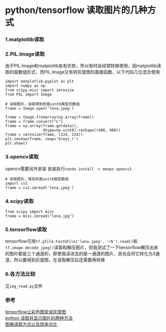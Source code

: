 # python/tensorflow 读取图片的几种方式

### 1.matplotlib读取

### 2.PIL.Image读取

由于PIL.Image和matplotlib各有优势，所以有时会经常转换使用，因matplotlib读取的是数组形式，而PIL.Image又有转灰度图的直接函数，以下代码几位混合使用


```
import matplotlib.pyplot as plt 
import numpy as np
from scipy.misc import imresize
from PIL import Image

# 读取图片，读取得到的是uint8类型的数组
frame = Image.open('lena.jpeg')

frame = Image.fromarray(np.array(frame))
frame = frame.convert("L")
frame = np.array(frame.getdata(),
                 dtype=np.uint8).reshape((400, 400))
frame = imresize(frame, (224, 224))
plt.imshow(frame, cmap='Greys_r')
plt.show()
```
### 3.opencv读取
opencv需要另外安装 
安装执行```conda install -c menpo opencv3```

```
# 读取图片，保存的是unit8类型数组
import cv2
frame = cv2.imread('lena.jpeg')
```

### 4.scipy读取  
```
from scipy import misc
frame = misc.imread("lena.jpg")
```

### 5.tensorflow读取
tensorflow可用```tf.gfile.FastGFile('lena.jpeg', 'rb').read()```和```tf.image.decode_jpeg()```读取和解压图片，但我测试了一下tensorflow解压出来的图片都是三个通道的，即使我读进去的是一通道的图片，其也会将它转化为3通道，所以要得到灰度图，在读取解压后还需要再转换

### 6.各方法比较  
见`img_read.py`文件

### 参考
[tensorflow让彩色图变成灰度图](https://blog.csdn.net/uestc_c2_403/article/details/74156830)  
[python 读取并显示图片的两种方法](https://www.cnblogs.com/yinxiangnan-charles/p/5928689.html)  
[图像读取方式以及效率对比](https://zhuanlan.zhihu.com/p/30383580)
